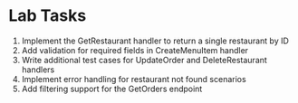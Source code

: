 # Lab Tasks

1. Implement the GetRestaurant handler to return a single restaurant by ID
2. Add validation for required fields in CreateMenuItem handler
3. Write additional test cases for UpdateOrder and DeleteRestaurant handlers
4. Implement error handling for restaurant not found scenarios
5. Add filtering support for the GetOrders endpoint